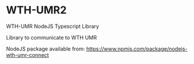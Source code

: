 # WTH-UMR2
WTH-UMR NodeJS Typescript Library

Library to communicate to WTH UMR

NodeJS package available from:
 https://www.npmjs.com/package/nodejs-wth-umr-connect
